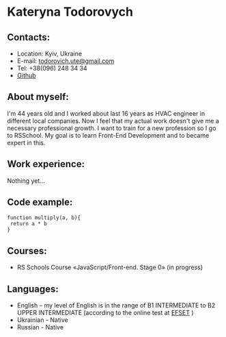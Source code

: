 # Kateryna Todorovych
## Contacts:
  * Location: Kyiv, Ukraine
  * E-mail: todorovich.ute@gmail.com
  * Tel: +38(096) 248 34 34
  * [Github](https://github.com/buffoon00)
## About myself:
   I'm 44 years old and I worked about last 16 years as HVAC engineer in different local companies. Now I feel that my actual work doesn't give me a necessary professional growth. I want to train for a new profession so I go to RSSchool. My goal is to learn Front-End Development and to became expert in this.
## Work experience:
   Nothing yet...
## Code example:
```
function multiply(a, b){
 return a * b
}
```
## Courses:
   * RS Schools Course «JavaScript/Front-end. Stage 0» (in progress)
## Languages:
   * English – my level of English is in the range of B1 INTERMEDIATE to B2 UPPER INTERMEDIATE (according to the online test at [EFSET](https://www.efset.org/) )
   * Ukrainian - Native
   * Russian - Native
